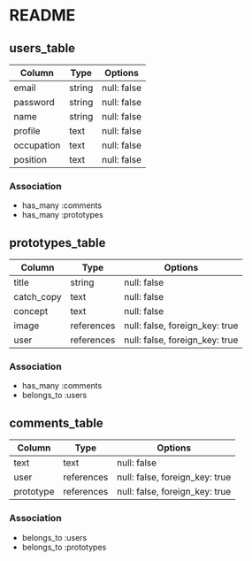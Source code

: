 # README
## users_table 

| Column     | Type   | Options     |
| ---------- | ------ | ----------- |
| email      | string | null: false |
| password   | string | null: false |
| name       | string | null: false |
| profile    | text   | null: false |
| occupation | text   | null: false |
| position   | text   | null: false |

### Association
- has_many :comments
- has_many :prototypes

## prototypes_table

| Column     | Type       | Options                        |
| ---------- | ---------- | ------------------------------ |
| title      | string     | null: false                    |
| catch_copy | text       | null: false                    |
| concept    | text       | null: false                    |
| image      | references | null: false, foreign_key: true |
| user       | references | null: false, foreign_key: true |

### Association
- has_many :comments
- belongs_to :users

## comments_table

| Column     | Type       | Options                        |
| ---------- | ---------- | ------------------------------ |
| text       | text       | null: false                    |
| user       | references | null: false, foreign_key: true |
| prototype  | references | null: false, foreign_key: true |

### Association
- belongs_to :users
- belongs_to :prototypes

